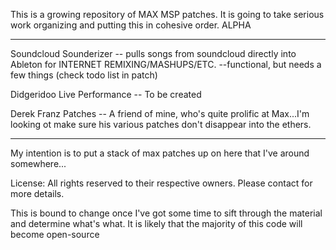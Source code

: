 This is a growing repository of MAX MSP patches.  It is going to take serious work organizing and putting this in cohesive order. ALPHA
****************************************************************************************************************************
Soundcloud Sounderizer -- pulls songs from soundcloud directly into Ableton for INTERNET REMIXING/MASHUPS/ETC. --functional, but needs a few things (check todo list in patch)


Didgeridoo Live Performance -- To be created

Derek Franz Patches -- A friend of mine, who's quite prolific at Max...I'm looking ot make sure his various patches don't disappear into the ethers. 

----
My intention is to put a stack of max patches up on here that I've around somewhere...



License:  All rights reserved to their respective owners. Please contact for more details. 

This is bound to change once I've got some time to sift through the material and determine what's what. It is likely that the majority of this code will become open-source
